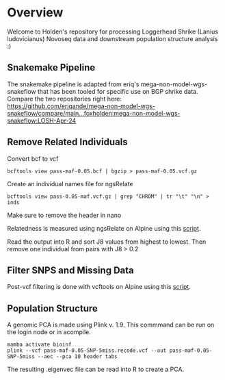 # Overview
Welcome to Holden's repository for processing Loggerhead Shrike (Lanius ludovicianus) Novoseq data and downstream population structure analysis :)

## Snakemake Pipeline
The snakemake pipeline is adapted from eriq's mega-non-model-wgs-snakeflow that has been tooled for specific use on BGP shrike data. Compare the two repositories right here: https://github.com/eriqande/mega-non-model-wgs-snakeflow/compare/main...foxholden:mega-non-model-wgs-snakeflow:LOSH-Apr-24

## Remove Related Individuals

Convert bcf to vcf
```
bcftools view pass-maf-0.05.bcf | bgzip > pass-maf-0.05.vcf.gz
```
Create an individual names file for ngsRelate
```
bcftools view pass-0.05-maf.vcf.gz | grep "CHROM" | tr "\t" "\n" > inds
```
Make sure to remove the header in nano 

Relatedness is measured using ngsRelate on Alpine using this [script](scripts/1.ngsRelate-vcf.sbatch).

Read the output into R and sort J8 values from highest to lowest. Then remove one individual from pairs with J8 > 0.2

## Filter SNPS and Missing Data
Post-vcf filtering is done with vcftools on Alpine using this [script](scripts/2.filtersnps-missing.sbatch).

## Population Structure
A genomic PCA is made using Plink v. 1.9. This commmand can be run on the login node or in acompile.
```
mamba activate bioinf
plink --vcf pass-maf-0.05-SNP-5miss.recode.vcf --out pass-maf-0.05-SNP-5miss --aec --pca 10 header tabs
```
The resulting .eigenvec file can be read into R to create a PCA.
